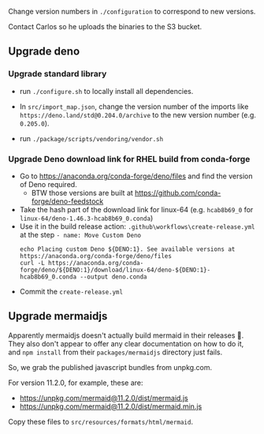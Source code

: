 Change version numbers in `./configuration` to correspond to new versions.

Contact Carlos so he uploads the binaries to the S3 bucket.

## Upgrade deno

### Upgrade standard library

- run `./configure.sh` to locally install all dependencies.

- In `src/import_map.json`, change the version number of the imports like `https://deno.land/std@0.204.0/archive` to the new version number (e.g. `0.205.0`).

- run `./package/scripts/vendoring/vendor.sh`

### Upgrade Deno download link for RHEL build from conda-forge

- Go to <https://anaconda.org/conda-forge/deno/files> and find the version of Deno required.
  - BTW those versions are built at <https://github.com/conda-forge/deno-feedstock>
- Take the hash part of the download link for linux-64 (e.g. `hcab8b69_0` for `linux-64/deno-1.46.3-hcab8b69_0.conda`)
- Use it in the build release action: `.github\workflows\create-release.yml` at the step `- name: Move Custom Deno`
  ```
  echo Placing custom Deno ${DENO:1}. See available versions at https://anaconda.org/conda-forge/deno/files
  curl -L https://anaconda.org/conda-forge/deno/${DENO:1}/download/linux-64/deno-${DENO:1}-hcab8b69_0.conda --output deno.conda
  ```
- Commit the `create-release.yml`

## Upgrade mermaidjs

Apparently mermaidjs doesn't actually build mermaid in their releases :shrug:.
They also don't appear to offer any clear documentation on how to do it, and `npm install` from their `packages/mermaidjs` directory just fails.

So, we grab the published javascript bundles from unpkg.com.

For version 11.2.0, for example, these are:

- https://unpkg.com/mermaid@11.2.0/dist/mermaid.js
- https://unpkg.com/mermaid@11.2.0/dist/mermaid.min.js

Copy these files to `src/resources/formats/html/mermaid`.
